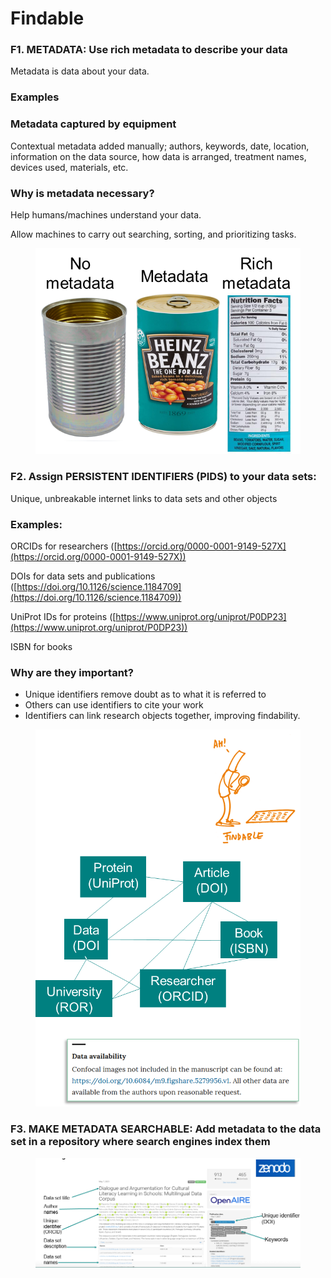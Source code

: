 # Findable

### **F1. METADATA:** Use rich metadata to describe your data

Metadata is data about your data.

### Examples

### Metadata captured by equipment

Contextual metadata added manually; authors, keywords, date, location, information on the data source, how data is arranged, treatment names, devices used, materials, etc.

### Why is metadata necessary?

Help humans/machines understand your data.

Allow machines to carry out searching, sorting, and prioritizing tasks.

<figure><img src="../../../../.gitbook/assets/image (63).png" alt=""><figcaption></figcaption></figure>

### F2. Assign PERSISTENT IDENTIFIERS (PIDS) to your data sets:

Unique, unbreakable internet links to data sets and other objects

### Examples:

ORCIDs for researchers ([https://orcid.org/0000-0001-9149-527X](https://orcid.org/0000-0001-9149-527X))

DOIs for data sets and publications ([https://doi.org/10.1126/science.1184709](https://doi.org/10.1126/science.1184709))

UniProt IDs for proteins ([https://www.uniprot.org/uniprot/P0DP23](https://www.uniprot.org/uniprot/P0DP23))

ISBN for books

### Why are they important?

* Unique identifiers remove doubt as to what it is referred to
* Others can use identifiers to cite your work
* Identifiers can link research objects together, improving findability.

<figure><img src="../../../../.gitbook/assets/image (46).png" alt="" width="512"><figcaption></figcaption></figure>

### F3. MAKE METADATA SEARCHABLE: Add metadata to the data set in a repository where search engines index them

<figure><img src="../../../../.gitbook/assets/image (68).png" alt=""><figcaption></figcaption></figure>
